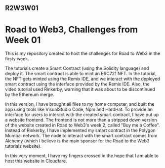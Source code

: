 ## R2W3W01
# Road to Web3, Challenges from Week 01
This is my repository created to host the challenges for Road to Web3 in the firsty week.

The tutorials create a Smart Contract (using the Solidity language) and deploy it. The smart contract is able to mint an ERC721 NFT. In the tutorial, the NFT gets minted using the Remix IDE, and we interact with the deployed smart contract using the interface provided by the Remix IDE. Also, the video tutorial used Rinkerby, warning that it was about to be discontinued by the Ethereum merge.

In this version, I have brought all files to my home computer, and built the app using tools like VisualStudio Code, Npm and HardHat. To provide an interface for users to interact with the created smart contract, I have put up a website frontend. The frontend is not more than a stripped down version of the website created in Road to Web3's week 2, called "Buy me a Coffee". Instead of Rinkerby, I have implemented my smart contract in the Polygon Mumbai network. The node to interact with the smart contract comes from Alchemy (which I believe is the main sponsor for the Road to the Web3 tutorials website).

In this very moment, I have my fingers crossed in the hope that I am able to host this website in Cloudfare.
